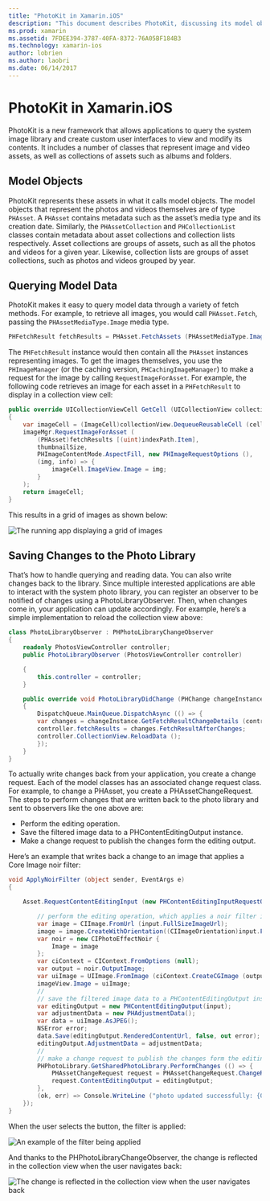 ```yaml
---
title: "PhotoKit in Xamarin.iOS"
description: "This document describes PhotoKit, discussing its model objects, how to query model data, and saving changes to the photo library."
ms.prod: xamarin
ms.assetid: 7FDEE394-3787-40FA-8372-76A05BF184B3
ms.technology: xamarin-ios
author: lobrien
ms.author: laobri
ms.date: 06/14/2017
---
```


# PhotoKit in Xamarin.iOS

PhotoKit is a new framework that allows applications to query the system image library and create custom user interfaces to view and modify its contents. It includes a number of classes that represent image and video assets, as well as collections of assets such as albums and folders.

## Model Objects

PhotoKit represents these assets in what it calls model objects. The model objects that represent the photos and videos themselves are of type `PHAsset`. A `PHAsset` contains metadata such as the asset’s media type and its creation date.
Similarly, the `PHAssetCollection` and `PHCollectionList` classes contain metadata about asset collections and collection lists respectively. Asset collections are groups of assets, such as all the photos and videos for a given year. Likewise, collection lists are groups of asset collections, such as photos and videos grouped by year.

## Querying Model Data

PhotoKit makes it easy to query model data through a variety of fetch methods. For example, to retrieve all images, you would call `PHAsset.Fetch`, passing the `PHAssetMediaType.Image` media type.

```csharp
PHFetchResult fetchResults = PHAsset.FetchAssets (PHAssetMediaType.Image, null);
```

The `PHFetchResult` instance would then contain all the `PHAsset` instances representing images. To get the images themselves, you use the `PHImageManager` (or the caching version, `PHCachingImageManager`) to make a request for the image by calling `RequestImageForAsset`. For example, the following code retrieves an image for each asset in a `PHFetchResult` to display in a collection view cell:

```csharp
public override UICollectionViewCell GetCell (UICollectionView collectionView, NSIndexPath indexPath)
{
    var imageCell = (ImageCell)collectionView.DequeueReusableCell (cellId, indexPath);
    imageMgr.RequestImageForAsset (
        (PHAsset)fetchResults [(uint)indexPath.Item],
        thumbnailSize,
        PHImageContentMode.AspectFill, new PHImageRequestOptions (),
        (img, info) => {
            imageCell.ImageView.Image = img;
        }
    );
    return imageCell;
}
```

This results in a grid of images as shown below:

![](photokit-images/image4.png "The running app displaying a grid of images")

## Saving Changes to the Photo Library

That’s how to handle querying and reading data. You can also write changes back to the library. Since multiple interested applications are able to interact with the system photo library, you can register an observer to be notified of changes using a PhotoLibraryObserver. Then, when changes come in, your application can update accordingly. For example, here’s a simple implementation to reload the collection view above:

```csharp
class PhotoLibraryObserver : PHPhotoLibraryChangeObserver
{
    readonly PhotosViewController controller;
    public PhotoLibraryObserver (PhotosViewController controller)

    {
        this.controller = controller;
    }

    public override void PhotoLibraryDidChange (PHChange changeInstance)
    {
        DispatchQueue.MainQueue.DispatchAsync (() => {
        var changes = changeInstance.GetFetchResultChangeDetails (controller.fetchResults);
        controller.fetchResults = changes.FetchResultAfterChanges;
        controller.CollectionView.ReloadData ();
        });
    }
}
```

To actually write changes back from your application, you create a change request. Each of the model classes has an associated change request class. For example, to change a PHAsset, you create a PHAssetChangeRequest. The steps to perform changes that are written back to the photo library and sent to observers like the one above are:

- Perform the editing operation.
- Save the filtered image data to a PHContentEditingOutput instance.
- Make a change request to publish the changes form the editing output.

Here’s an example that writes back a change to an image that applies a Core Image noir filter:

```csharp
void ApplyNoirFilter (object sender, EventArgs e)
{

    Asset.RequestContentEditingInput (new PHContentEditingInputRequestOptions (), (input, options) => {

        // perform the editing operation, which applies a noir filter in this case
        var image = CIImage.FromUrl (input.FullSizeImageUrl);
        image = image.CreateWithOrientation((CIImageOrientation)input.FullSizeImageOrientation);
        var noir = new CIPhotoEffectNoir {
            Image = image
        };
        var ciContext = CIContext.FromOptions (null);
        var output = noir.OutputImage;
        var uiImage = UIImage.FromImage (ciContext.CreateCGImage (output, output.Extent));
        imageView.Image = uiImage;
        //
        // save the filtered image data to a PHContentEditingOutput instance
        var editingOutput = new PHContentEditingOutput(input);
        var adjustmentData = new PHAdjustmentData();
        var data = uiImage.AsJPEG();
        NSError error;
        data.Save(editingOutput.RenderedContentUrl, false, out error);
        editingOutput.AdjustmentData = adjustmentData;
        //
        // make a change request to publish the changes form the editing output
        PHPhotoLibrary.GetSharedPhotoLibrary.PerformChanges (() => {
            PHAssetChangeRequest request = PHAssetChangeRequest.ChangeRequest(Asset);
            request.ContentEditingOutput = editingOutput;
        },
        (ok, err) => Console.WriteLine ("photo updated successfully: {0}", ok));
    });
}
```

When the user selects the button, the filter is applied:

![](photokit-images/image5.png "An example of the filter being applied")

And thanks to the PHPhotoLibraryChangeObserver, the change is reflected in the collection view when the user navigates back:

![](photokit-images/image6.png "The change is reflected in the collection view when the user navigates back")
